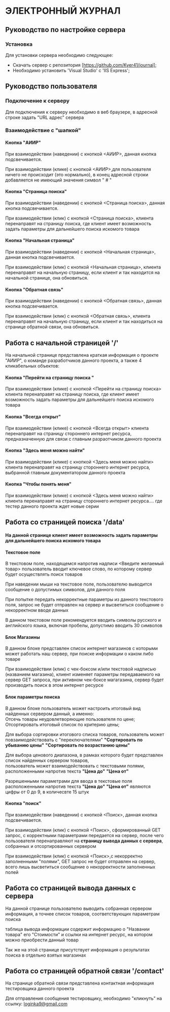 
# ЭЛЕКТРОННЫЙ ЖУРНАЛ

## Руководство по настройке сервера

### Установка

Для установки сервера необходимо следующее:

- Скачать сервер с репозитория [https://github.com/Kyer41/journal];
- Необходимо установить 'Visual Studio' с 'IIS Express';

## Руководство пользователя
### Подключение к серверу

Для подключения к серверу необходимо в веб браузере, в адресной строке задать "URL адрес" сервера

### Взаимодействие с "шапкой"

#### **Кнопка "AИИР"**

При взаимодействии (наведении) с кнопкой <АИИР>, данная кнопка подсвечивается.

При взаимодействии (клике) с кнопкой <АИИР>,для пользователя ничего не происходит (это нормально), в конец адресной строки добавляется не имеющий значения символ " # "

#### **Кнопка "Страница поиска"**

При взаимодействии (наведении) с кнопкой <Страница поиска>, данная кнопка подсвечивается.

При взаимодействии (клик) с кнопкой <Страница поиска>, клиента перенаправят на страницу поиска, где клиент имеет возможность задать параметры для дальнейшего поиска искомого товара

#### **Кнопка "Начальная страница"**

При взаимодействии (наведении) с кнопкой <Начальная страница>, данная кнопка подсвечивается.

При взаимодействии (клик) с кнопкой <Начальная страница>, клиента перенаправят на начальную страницу, если клиент и так находится на начальной странице, она обновиться.

#### **Кнопка "Обратная связь"**

При взаимодействии (наведении) с кнопкой <Обратная связь>, данная кнопка подсвечивается.

При взаимодействии (клик) с кнопкой <Обратная связь>, клиента перенаправят на начальную страницу, если клиент и так находиться на странице обратной связи, она обновиться.

## Работа с начальной страницей '/'

На начальной странице представлена краткая информация о проекте "АИИР", о команде разработчиков данного проекта, а также 4 кликабельных объектов:

#### **Кнопка "Перейти на страницу поиска "**

При взаимодействии (клике) с кнопкой <Перейти на страницу поиска> клиента перенаправят на страницу поиска, где клиент имеет возможность задать параметры для дальнейшего поиска искомого товара

#### **Кнопка "Всегда открыт"**

При взаимодействии (клике) с кнопкой <Всегда открыт> клиента перенаправят на страницу стороннего интернет ресурса, предназначенную для связи с главным разраотчиком данного проекта

#### **Кнопка "Здесь меня можно найти"**

При взаимодействии (клике) с кнопкой <Здесь меня можно найти> клиента перенаправят на страницу стороннего интернет ресурса, выбранной главным документатором данного проекта

#### **Кнопка "Чтобы понять меня"**

При взаимодействии (клике) с кнопкой <Здесь меня можно найти> клиента перенаправят на страницу стороннего интернет ресурса.... где тестер данного проекта ждет новые серии

## Работа со страницей поиска '/data'

#### **На данной странице клиент имеет возможность задать параметры для дальнейшего поиска искомого товара**

#### Текстовое поле

В текстовом поле, находящемся напротив надписи <Введите желаемый товар> пользователь вводит ключевое слово, по которому сервер будет осуществлять поиск товаров

При наведении мыши на текстовое поле, пользователю выводится сообщение о допустимых символов, для данного поля

При попытке передать некорректные параметры из данного текстового поля, запрос не будет отправлен на сервер и высветиться сообщение о некорректном вводе данных

В данном текстовом поле рекомендуется вводить символы русского и английского языка, включая пробелы, допустимо вводить 30 символов

#### **Блок Магазины**

В данном блоке представлен список интернет магазинов с которыми может работать наш сервер, при поиске информации о каком либо товаре

При взаимодействии (клик) с чек-боксом и/или текстовой надписью (названием магазина), клиент изменяет параметры передаваемого на сервер GET запроса, при активном чек-боксе магагазина, сервер будет производить поиск в этом интернет ресурсе

#### **Блок параметры поиска**

В данном блоке пользователь может настроить итоговый вид найденных сервером данный, а именно:  
Отсечь товары неудовлетворяющие пользователя по цене;  
Отсортировать итоговый список по критерию цены;

Для выбора сортировки итогового списка товаров, пользователь может повзаимодействовать с "переключателями" **"Сортировать по убыванию цены"** **"Сортировать по возрастанию цены"**

Для выбора ценового диапазона, в рамках которого будет представлен список найденных сервером товаров,  
пользователь может взаимодействовать с текстовыми полями, расположенными напротив текста **"Цена до"** **"Цена от"**

Разрешенными параметрами для ввода в текстовые поля расположенными напротив текста **"Цена до"** **"Цена от"** являются цифры от 0 до 9, в количесвте 15 штук

#### **Кнопка "поиск"**

При взаимодействии (наведении) с кнопкой <Поиск>, данная кнопка подсвечивается.

При взаимодействии (клик) с кнопкой <Поиск>, сформированный GET запрос, с корректными параметрами передается на сервер, после чего пользователя перенаправляют на **страницу вывода данных с сервера**, собранных и отсортированных сервером

При взаимодействии (клик) с кнопкой <Поиск>,с некорректно заполненными "полями", GET запрос не будет отправлен на сервер, всего лишь высветиться сообщение о некорректности заполненных полей

## Работа со страницей вывода данных с сервера

На данной странице пользователю выводить собранная сервером информация, а точнее список товаров, соответствующих параметрам поиска

таблица вывода информации содержит информацию о "Названии товара" его "Стоимости" и ссылки на интернет ресурс, на котором можно приобрести данный товар

Так же на этой странице присутствует информация о результатах поиска в отдельно взятых магазинах

## Работа со страницей обратной связи '/contact'

На странице обратной связи представлена контактная информация тестировщика данного проекта

Для отправления сообщения тестировщику, необходимо "кликнуть" на ссылку: [loginka9@gmail.com](mailto:loginka9@gmail.com)
